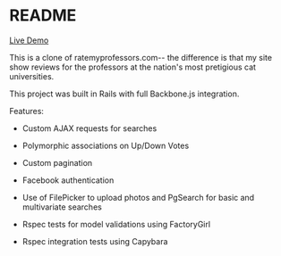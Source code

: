 README
=====

[Live Demo](www.ratemypurrfessors.com)

This is a clone of ratemyprofessors.com-- the difference is that my site show reviews for the professors at the nation's 
most pretigious cat universities.

This project was built in Rails with full Backbone.js integration.

Features:

* Custom AJAX requests for searches

* Polymorphic associations on Up/Down Votes

* Custom pagination

* Facebook authentication

* Use of FilePicker to upload photos and PgSearch for basic and multivariate searches
* Rspec tests for model validations using FactoryGirl
* Rspec integration tests using Capybara
